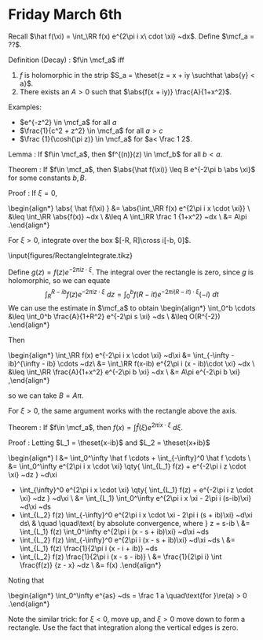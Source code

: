 # Friday March 6th

Recall $\hat f(\xi) =  \int_\RR f(x) e^{2\pi i x\ cdot \xi} ~dx$.
Define $\mcf_a = ??$.

Definition (Decay)
:  $f\in \mcf_a$ iff
  1. $f$ is holomorphic in the strip $S_a = \theset{z = x + iy \suchthat \abs{y} < a}$.
  2. There exists an $A>0$ such that $\abs{f(x + iy)} \frac{A}{1+x^2}$.

Examples:

- $e^{-z^2} \in \mcf_a$ for all $a$
- $\frac{1}{c^2 + z^2} \in \mcf_a$ for all $a > c$
- $\frac {1}{\cosh(\pi z)} \in \mcf_a$ for $a< \frac 1 2$.

Lemma
: If $f\in \mcf_a$, then $f^{(n)}(z) \in \mcf_b$ for all $b < a$.

Theorem
: If $f\in \mcf_a$, then $\abs{\hat f(\xi)} \leq B e^{-2\pi b \abs \xi}$ for some constants $b, B$.

Proof
: If $\xi = 0$,
  
  \begin{align*}
  \abs{ \hat f(\xi) }
  &= \abs{\int_\RR f(x) e^{2\pi i x \cdot \xi}} \\
  &\leq \int_\RR \abs{f(x)} ~dx \\
  &\leq A \int_\RR \frac 1 {1+x^2} ~dx \\
  &= A\pi
  .\end{align*}

  For $\xi > 0$, integrate over the box $[-R, R]\cross i[-b, 0]$.

  \input{figures/RectangleIntegrate.tikz}

  Define $g(z) = f(z) e^{-2\pi i z \cdot \xi}$.
  The integral over the rectangle is zero, since $g$ is holomorphic, so we can equate
  $$
  \int_R^{R-ib} f(z) e^{-2\pi i z \cdot \xi} ~dz = \int_0^b f(R - it) e^{-2\pi i (R-it)\cdot \xi} (-i)~dt
  $$
  We can use the estimate in $\mcf_a$ to obtain
  \begin{align*}
  \int_0^b \cdots 
  &\leq \int_0^b \frac{A}{1+R^2} e^{-2\pi s \xi} ~ds \\
  &\leq O(R^{-2})
  .\end{align*}


  Then
  
  \begin{align*}
  \int_\RR f(x) e^{-2\pi i x \cdot \xi} ~d\xi 
  &= \int_{-\infty - ib}^{\infty - ib} \cdots ~dz\\
  &= \int_\RR f(x-ib) e^{2\pi i (x - ib)\cdot \xi} ~dx \\ 
  &\leq \int_\RR \frac{A}{1+x^2} e^{-2\pi b \xi} ~dx \\
  &= A\pi e^{-2\pi b \xi}
  ,\end{align*}

  so we can take $B = A\pi$.

  For $\xi > 0$, the same argument works with the rectangle above the axis.

Theorem
: If $f\in \mcf_a$, then $f(x) = \int \hat f(\xi) e^{2\pi i x\cdot \xi} ~d\xi$.

Proof
: Letting $L_1 = \theset{x-ib}$ and $L_2 = \theset{x+ib}$
  
  \begin{align*}
  I 
  &= \int_0^\infty \hat f \cdots + \int_{-\infty}^0 \hat f \cdots \\
  &= \int_0^\infty e^{2\pi i x \cdot \xi} \qty{ \int_{L_1} f(z) + e^{-2\pi i z \cdot \xi} ~dz } ~d\xi
  + \int_{\infty}^0 e^{2\pi i x \cdot \xi} \qty{ \int_{L_1} f(z) + e^{-2\pi i z \cdot \xi} ~dz } ~d\xi \\
  &= \int_{L_1} \int_0^\infty e^{2\pi i x \xi - 2\pi i (s-ib)\xi} ~d\xi ~ds 
  + \int_{L_2} f(z) \int_{-\infty}^0 e^{2\pi i x \cdot \xi - 2\pi i (s + ib)\xi} ~d\xi ds\\
  & \quad \quad\text{ by absolute convergence, where } z = s-ib \\
  &= \int_{L_1} f(z) \int_0^\infty e^{2\pi i (x - s + ib)\xi} ~d\xi ~ds 
  + \int_{L_2} f(z) \int_{-\infty}^0 e^{2\pi i (x - s + ib)\xi} ~d\xi ~ds \\
  &= \int_{L_1} f(z) \frac{1}{2\pi i (x - i + ib)} ~ds
  + \int_{L_2} f(z) \frac{1}{2\pi i (x - s - ib)} \\
  &= \frac{1}{2\pi i} \int \frac{f(z)} {z - x} ~dz \\
  &= f(x)
  .\end{align*}

  Noting that 

  \begin{align*}
  \int_0^\infty e^{as} ~ds = \frac 1 a \quad\text{for }\re(a) > 0
  .\end{align*}

Note the similar trick: for $\xi < 0$, move up, and $\xi > 0$ move down to form a rectangle.
Use the fact that integration along the vertical edges is zero. 

